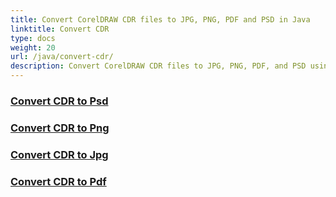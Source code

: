 ```yaml
---
title: Convert CorelDRAW CDR files to JPG, PNG, PDF and PSD in Java
linktitle: Convert CDR
type: docs
weight: 20
url: /java/convert-cdr/
description: Convert CorelDRAW CDR files to JPG, PNG, PDF, and PSD using the Java Image Processing Library.
---
```


### [Convert CDR to Psd](/imaging/java/convert-cdr-to-psd/)

### [Convert CDR to Png](/imaging/java/convert-cdr-to-png/)

### [Convert CDR to Jpg](/imaging/java/convert-cdr-to-jpg/)

### [Convert CDR to Pdf](/imaging/java/convert-cdr-to-pdf/)

